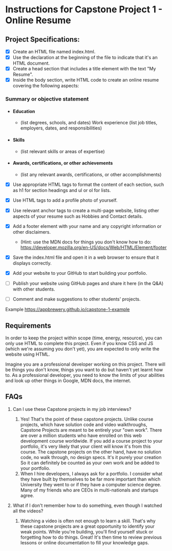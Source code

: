 # Instructions for Capstone Project 1 - Online Resume

## Project Specifications:

- [x] Create an HTML file named index.html.
- [x] Use the <!DOCTYPE html> declaration at the beginning of the file to indicate that it's an HTML document.
- [x] Create a head section that includes a title element with the text "My Resume".
- [x] Inside the body section, write HTML code to create an online resume covering the following aspects:

### Summary or objective statement

- #### Education

  - (list degrees, schools, and dates)
    Work experience (list job titles, employers, dates, and responsibilities)

- #### Skills

  - (list relevant skills or areas of expertise)

- #### Awards, certifications, or other achievements

  - (list any relevant awards, certifications, or other accomplishments)

- [x] Use appropriate HTML tags to format the content of each section, such as h1 for section headings and ul or ol for lists.
- [x] Use HTML tags to add a profile photo of yourself.
- [x] Use relevant anchor tags to create a multi-page website, listing other aspects of your resume such as Hobbies and Contact details.
- [x] Add a footer element with your name and any copyright information or other disclaimers.

  - (Hint: use the MDN docs for things you don't know how to do: https://developer.mozilla.org/en-US/docs/Web/HTML/Element/footer

- [x] Save the index.html file and open it in a web browser to ensure that it displays correctly.
- [x] Add your website to your GitHub to start building your portfolio.
- [ ] Publish your website using GitHub pages and share it here (in the Q&A) with other students.
- [ ] Comment and make suggestions to other students' projects.

Example
https://appbrewery.github.io/capstone-1-example

## Requirements

In order to keep the project within scope (time, energy, resource), you can only use HTML to complete this project. Even if you know CSS and JS (which we're assuming you don't yet), you are expected to only write the website using HTML.

Imagine you are a professional developer working on this project. There will be things you don't know, things you want to do but haven't yet learnt how to. As a professional developer, you need to know the limits of your abilities and look up other things in Google, MDN docs, the internet.

## FAQs

1. Can I use these Capstone projects in my job interviews?

   1. Yes! That's the point of these capstone projects. Unlike course projects, which have solution code and video walkthroughs, Capstone Projects are meant to be entirely your "own work". There are over a million students who have enrolled on this web development course worldwide. If you add a course project to your portfolio, it's very likely that your client will know it's from this course. The capstone projects on the other hand, have no solution code, no walk through, no design specs. It's it purely your creation So it can definitely be counted as your own work and be added to your portfolio.
   2. When I hire developers, I always ask for a portfolio. I consider what they have built by themselves to be far more important than which University they went to or if they have a computer science degree. Many of my friends who are CEOs in multi-nationals and startups agree.

2. What if I don't remember how to do something, even though I watched all the videos?
   1. Watching a video is often not enough to learn a skill. That's why these capstone projects are a great opportunity to identify your weak points. While you're building, you'll find yourself stuck or forgetting how to do things. Great! It's then time to review previous lessons or online documentation to fill your knowledge gaps.
